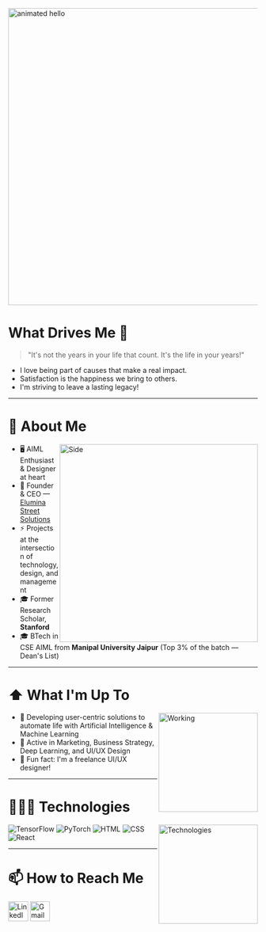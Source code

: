 
<img src="https://github.com/Anmol-Baranwal/Cool-GIFs-For-GitHub/assets/74038190/9be4d344-6782-461a-b5a6-32a07bf7b34e" width="600" alt="animated hello" align="centre"/>

# What Drives Me 🎯
> "It's not the years in your life that count. It's the life in your years!"

- I love being part of causes that make a real impact.
- Satisfaction is the happiness we bring to others.
- I'm striving to leave a lasting legacy!

---

# 📖 About Me

<img width="400" alt="Side" src="https://user-images.githubusercontent.com/74038190/235224431-e8c8c12e-6826-47f1-89fb-2ddad83b3abf.gif" align="right" />

- 🖥️ AIML Enthusiast & Designer at heart
- 💼 Founder & CEO — [Elumina Street Solutions](https://elumina-streetsolutions.netlify.app/)
- ⚡ Projects at the intersection of technology, design, and management
- 🎓 Former Research Scholar, **Stanford**
- 🎓 BTech in CSE AIML from **Manipal University Jaipur** (Top 3% of the batch — Dean's List)

---

# ⬆️ What I'm Up To

<img width="200" alt="Working" src="https://private-user-images.githubusercontent.com/74038190/240906093-9be4d344-6782-461a-b5a6-32a07bf7b34e.gif" align="right" />

- 🔨 Developing user-centric solutions to automate life with Artificial Intelligence & Machine Learning
- 🔨 Active in Marketing, Business Strategy, Deep Learning, and UI/UX Design
- 🔭 Fun fact: I'm a freelance UI/UX designer!

---

# 👨🏻‍💻 Technologies

<img width="200" alt="Technologies" src="https://user-images.githubusercontent.com/74038190/212257472-08e52665-c503-4bd9-aa20-f5a4dae769b5.gif" align="right" />

![TensorFlow](https://img.shields.io/badge/-TensorFlow-000?&logo=TensorFlow)
![PyTorch](https://img.shields.io/badge/-PyTorch-000?&logo=PyTorch)
![HTML](https://img.shields.io/badge/-HTML5-000?&logo=HTML5)
![CSS](https://img.shields.io/badge/-CSS3-000?&logo=CSS3)
![React](https://img.shields.io/badge/-React-000?&logo=React)

---

# 📫 How to Reach Me

[<img width="40" src="https://img.icons8.com/color/48/000000/linkedin.png" alt="LinkedIn" align="center" />](https://www.linkedin.com/in/harshadachandel/)
[<img width="40" src="https://img.icons8.com/fluent/48/000000/gmail.png" alt="Gmail" align="center" />](mailto:hcxgraphics@gmail.com)
